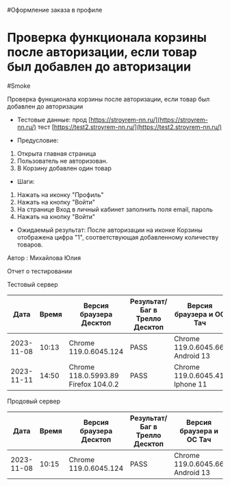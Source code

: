 #Оформление заказа в профиле
# Проверка функционала корзины после авторизации, если товар был добавлен до авторизации
#Smoke

Проверка функционала корзины после авторизации, если товар был добавлен до авторизации

* Тестовые данные: прод [https://stroyrem-nn.ru/](https://stroyrem-nn.ru/) тест [https://test2.stroyrem-nn.ru/](https://test2.stroyrem-nn.ru/)
  
* Предусловие:
1. Открыта главная страница 
2. Пользователь не авторизован. 
3. В Корзину добавлен один товар

* Шаги:
1. Нажать на иконку "Профиль"
2. Нажать на кнопку "Войти"
3. На странице Вход в личный кабинет заполнить поля email, пароль
4. Нажать на кнопку "Войти"

* Ожидаемый результат:
После авторизации на иконке Корзины отображена цифра "1", соответствующая добавленному количеству товаров.

Автор : Михайлова Юлия

Отчет о тестировании

Тестовый сервер

| Дата       | Время | Версия браузера Десктоп| Результат/Баг в Трелло Десктоп         | Версия браузера и ОС Тач         | Результат/Баг в Трелло Тач | Дата релиза | QA      |
| ---------- | ----- | -----------------------| ---------------------------------------| ---------------------------------| ---------------------------| ----------- | ------- |
| 2023-11-08 | 10:13 | Chrome 119.0.6045.124  |PASS | Chrome 119.0.6045.66  Android 13 | PASS                     | 05.11.2023  | Юлия Михайлова |
| 2023-11-11 | 14:50      |  Chrome 118.0.5993.89              Firefox 104.0.2                      |PASS                            | Chrome 119.0.6045.41, Iphone 11 | PASS |     11.11.2023        |  Тимофей   |



Продовый сервер

| Дата       | Время | Версия браузера Десктоп | Результат/Баг в Трелло Десктоп| Версия браузера и ОС Тач         | Результат/Баг в Трелло Тач         | Дата релиза | QA      |
| ---------- | ----- | ------------------------| ------------------------------| -------------------------------- | ------ | ----------- | ------- |
| 2023-11-08 | 10:15 | Chrome 119.0.6045.124   | PASS                          | Chrome 119.0.6045.66  Android 13 | PASS   | 05.11.2023  | Юлия Михайлова |


 
